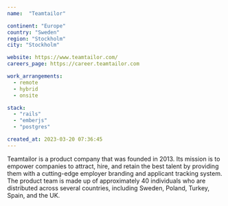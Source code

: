 ```yaml
---
name:  "Teamtailor"

continent: "Europe"
country: "Sweden"
region: "Stockholm"
city: "Stockholm"

website: https://www.teamtailor.com/
careers_page: https://career.teamtailor.com

work_arrangements:
  - remote
  - hybrid
  - onsite

stack:
  - "rails"
  - "emberjs"
  - "postgres"

created_at: 2023-03-20 07:36:45
---
```


Teamtailor is a product company that was founded in 2013. Its mission is to empower companies to attract, hire, and retain the best talent by providing them with a cutting-edge employer branding and applicant tracking system. The product team is made up of approximately 40 individuals who are distributed across several countries, including Sweden, Poland, Turkey, Spain, and the UK.
